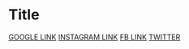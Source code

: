 # Title

[GOOGLE LINK](https://google.com)
[INSTAGRAM LINK](https://instagram.com)
[FB LINK](https://facebook.com)
[TWITTER](https://twitter.com)